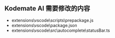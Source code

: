 ## Kodemate AI 需要修改的内容
- extensions\vscode\scripts\prepackage.js
- extensions\vscode\package.json
- extensions\vscode\src\autocomplete\statusBar.ts